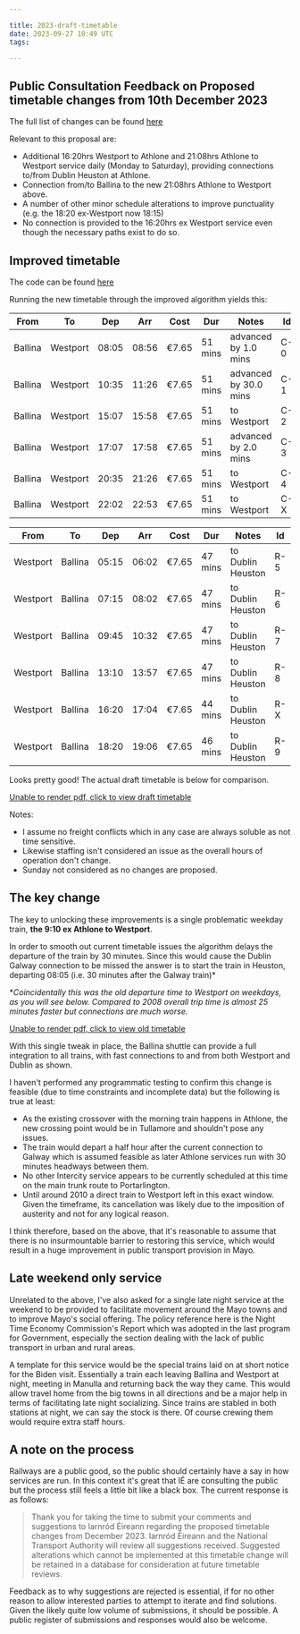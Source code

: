 ```yaml
---

title: 2023-draft-timetable
date: 2023-09-27 10:49 UTC
tags:

---
```



## Public Consultation Feedback on Proposed timetable changes from 10th December 2023

The full list of changes can be found [here](https://www.irishrail.ie/en-ie/train-timetables/Proposed-timetable-changes-from-10th-December-2023)

Relevant to this proposal are:

- Additional 16:20hrs Westport to Athlone and 21:08hrs Athlone to Westport service daily (Monday to Saturday), providing connections to/from Dublin Heuston at Athlone.
- Connection from/to Ballina to the new 21:08hrs Athlone to Westport above.
- A number of other minor schedule alterations to improve punctuality (e.g. the 18:20 ex-Westport now 18:15)
- No connection is provided to the 16:20hrs ex Westport service even though the necessary paths exist to do so.

## Improved timetable

The code can be found [here](https://github.com/seocahill/maightro/blob/main/models/scenarios/option_1b.rb)

Running the new timetable through the improved algorithm yields this:

| From    | To       | Dep   | Arr   | Cost  | Dur     | Notes                 | Id  |
|---------|----------|-------|-------|-------|---------|-----------------------|-----|
| Ballina | Westport | 08:05 | 08:56 | €7.65 | 51 mins | advanced by 1.0 mins  | C-0 |
| Ballina | Westport | 10:35 | 11:26 | €7.65 | 51 mins | advanced by 30.0 mins | C-1 |
| Ballina | Westport | 15:07 | 15:58 | €7.65 | 51 mins | to Westport           | C-2 |
| Ballina | Westport | 17:07 | 17:58 | €7.65 | 51 mins | advanced by 2.0 mins  | C-3 |
| Ballina | Westport | 20:35 | 21:26 | €7.65 | 51 mins | to Westport           | C-4 |
| Ballina | Westport | 22:02 | 22:53 | €7.65 | 51 mins | to Westport           | C-X |

| From     | To      | Dep   | Arr   | Cost  | Dur     | Notes             | Id  |
|----------|---------|-------|-------|-------|---------|-------------------|-----|
| Westport | Ballina | 05:15 | 06:02 | €7.65 | 47 mins | to Dublin Heuston | R-5 |
| Westport | Ballina | 07:15 | 08:02 | €7.65 | 47 mins | to Dublin Heuston | R-6 |
| Westport | Ballina | 09:45 | 10:32 | €7.65 | 47 mins | to Dublin Heuston | R-7 |
| Westport | Ballina | 13:10 | 13:57 | €7.65 | 47 mins | to Dublin Heuston | R-8 |
| Westport | Ballina | 16:20 | 17:04 | €7.65 | 44 mins | to Dublin Heuston | R-X |
| Westport | Ballina | 18:20 | 19:06 | €7.65 | 46 mins | to Dublin Heuston | R-9 |

Looks pretty good! The actual draft timetable is below for comparison.

<object data="https://www.irishrail.ie/getmedia/d57bb37e-9dda-4227-9185-6cd38717d149/0610-DubGalwyWportDub_v1.pdf" type="application/pdf" width="100%" height="400px">
  <p><a target="_blank" href="https://www.irishrail.ie/getmedia/d57bb37e-9dda-4227-9185-6cd38717d149/0610-DubGalwyWportDub_v1.pdf">Unable to render pdf, click to view draft timetable</a></p>
</object>

Notes:

- I assume no freight conflicts which in any case are always soluble as not time sensitive.
- Likewise staffing isn't considered an issue as the overall hours of operation don't change.
- Sunday not considered as no changes are proposed.

## The key change

The key to unlocking these improvements is a single problematic weekday train, **the 9:10 ex Athlone to Westport**.

In order to smooth out current timetable issues the algorithm delays the departure of the train by 30 minutes. Since this would cause the Dublin Galway connection to be missed the answer is to start the train in Heuston, departing 08:05 (i.e. 30 minutes after the Galway train)*

**Coincidentally this was the old departure time to Westport on weekdays, as you will see below. Compared to 2008 overall trip time is almost 25 minutes faster but connections are much worse.*

<object data="https://web.archive.org/web/20100702043048/http://www.irishrail.ie:80/your_journey/printed_timetable_pdfs/2008/Dublin%20Westport%2008.pdf" width="100%" height="400px">
  <p><a target="_blank" href="https://web.archive.org/web/20100702043048/http://www.irishrail.ie:80/your_journey/printed_timetable_pdfs/2008/Dublin%20Westport%2008.pdf">Unable to render pdf, click to view old timetable</a></p>
</object>

With this single tweak in place, the Ballina shuttle can provide a full integration to all trains, with fast connections to and from both Westport and Dublin as shown.

I haven't performed any programmatic testing to confirm this change is feasible (due to time constraints and incomplete data) but the following is true at least:

- As the existing crossover with the morning train happens in Athlone, the new crossing point would be in Tullamore and shouldn't pose any issues.
- The train would depart a half hour after the current connection to Galway which is assumed feasible as later Athlone services run with 30 minutes headways between them.
- No other Intercity service appears to be currently scheduled at this time on the main trunk route to Portarlington.
- Until around 2010 a direct train to Westport left in this exact window. Given the timeframe, its cancellation was likely due to the imposition of austerity and not for any logical reason.

I think therefore, based on the above, that it's reasonable to assume that there is no insurmountable barrier to restoring this service, which would result in a huge improvement in public transport provision in Mayo.

## Late weekend only service

Unrelated to the above, I've also asked for a single late night service at the weekend to be provided to facilitate movement around the Mayo towns and to improve Mayo's social offering. The policy reference here is the Night Time Economy Commission's Report which was adopted in the last program for Government, especially the section dealing with the lack of public transport in urban and rural areas.

A template for this service would be the special trains laid on at short notice for the Biden visit. Essentially a train each leaving Ballina and Westport at night, meeting in Manulla and returning back the way they came. This would allow travel home from the big towns in all directions and be a major help in terms of facilitating late night socializing. Since trains are stabled in both stations at night, we can say the stock is there. Of course crewing them would require extra staff hours.

## A note on the process

Railways are a public good, so the public should certainly have a say in how services are run. In this context it's great that IÉ are consulting the public but the process still feels a little bit like a black box. The current response is as follows:

> Thank you for taking the time to submit your comments and suggestions to Iarnród Éireann regarding the proposed timetable changes from December 2023.
Iarnród Éireann and the National Transport Authority will review all suggestions received.
Suggested alterations which cannot be implemented at this timetable change will be retained in a database for consideration at future timetable reviews.

Feedback as to why suggestions are rejected is essential, if for no other reason to allow interested parties to attempt to iterate and find solutions. Given the likely quite low volume of submissions, it should be possible. A public register of submissions and responses would also be welcome.